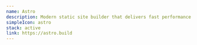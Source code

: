 ```yaml
---
name: Astro
description: Modern static site builder that delivers fast performance by shipping minimal JavaScript, leveraging server-side rendering, and optimizing assets.
simpleIcon: astro
stack: active
link: https://astro.build
---
```

